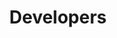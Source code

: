 ---
title: Developers
description: Getting started with Epay is as easy as 1, 2, 3.
extends: _layouts.documentation
section: content
---
